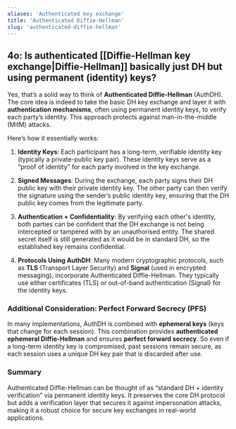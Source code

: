 ```yaml
---
aliases: 'Authenticated key exchange'
title: 'Authenticated Diffie-Hellman'
slug: 'authenticated-diffie-hellman'
---
```


## 4o: Is authenticated [[Diffie-Hellman key exchange|Diffie-Hellman]] basically just DH but using permanent (identity) keys?

Yes, that’s a solid way to think of **Authenticated Diffie-Hellman** (AuthDH). The core idea is indeed to take the basic DH key exchange and layer it with **authentication mechanisms**, often using permanent identity keys, to verify each party’s identity. This approach protects against man-in-the-middle (MitM) attacks.

Here’s how it essentially works:

1. **Identity Keys**: Each participant has a long-term, verifiable identity key (typically a private-public key pair). These identity keys serve as a “proof of identity” for each party involved in the key exchange.
  
2. **Signed Messages**: During the exchange, each party signs their DH public key with their private identity key. The other party can then verify the signature using the sender’s public identity key, ensuring that the DH public key comes from the legitimate party.

3. **Authentication + Confidentiality**: By verifying each other's identity, both parties can be confident that the DH exchange is not being intercepted or tampered with by an unauthorised entity. The shared secret itself is still generated as it would be in standard DH, so the established key remains confidential.

4. **Protocols Using AuthDH**: Many modern cryptographic protocols, such as **TLS** (Transport Layer Security) and **Signal** (used in encrypted messaging), incorporate Authenticated Diffie-Hellman. They typically use either certificates (TLS) or out-of-band authentication (Signal) for the identity keys.

### Additional Consideration: Perfect Forward Secrecy (PFS)

In many implementations, AuthDH is combined with **ephemeral keys** (keys that change for each session). This combination provides **authenticated ephemeral Diffie-Hellman** and ensures **perfect forward secrecy**. So even if a long-term identity key is compromised, past sessions remain secure, as each session uses a unique DH key pair that is discarded after use.

### Summary

Authenticated Diffie-Hellman can be thought of as “standard DH + identity verification” via permanent identity keys. It preserves the core DH protocol but adds a verification layer that secures it against impersonation attacks, making it a robust choice for secure key exchanges in real-world applications.